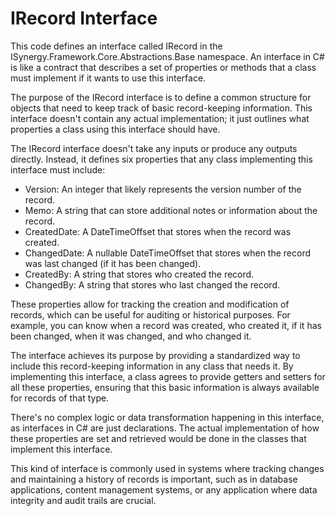 # IRecord Interface

This code defines an interface called IRecord in the ISynergy.Framework.Core.Abstractions.Base namespace. An interface in C# is like a contract that describes a set of properties or methods that a class must implement if it wants to use this interface.

The purpose of the IRecord interface is to define a common structure for objects that need to keep track of basic record-keeping information. This interface doesn't contain any actual implementation; it just outlines what properties a class using this interface should have.

The IRecord interface doesn't take any inputs or produce any outputs directly. Instead, it defines six properties that any class implementing this interface must include:

- Version: An integer that likely represents the version number of the record.
- Memo: A string that can store additional notes or information about the record.
- CreatedDate: A DateTimeOffset that stores when the record was created.
- ChangedDate: A nullable DateTimeOffset that stores when the record was last changed (if it has been changed).
- CreatedBy: A string that stores who created the record.
- ChangedBy: A string that stores who last changed the record.

These properties allow for tracking the creation and modification of records, which can be useful for auditing or historical purposes. For example, you can know when a record was created, who created it, if it has been changed, when it was changed, and who changed it.

The interface achieves its purpose by providing a standardized way to include this record-keeping information in any class that needs it. By implementing this interface, a class agrees to provide getters and setters for all these properties, ensuring that this basic information is always available for records of that type.

There's no complex logic or data transformation happening in this interface, as interfaces in C# are just declarations. The actual implementation of how these properties are set and retrieved would be done in the classes that implement this interface.

This kind of interface is commonly used in systems where tracking changes and maintaining a history of records is important, such as in database applications, content management systems, or any application where data integrity and audit trails are crucial.